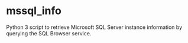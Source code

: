 # mssql_info
Python 3 script to retrieve Microsoft SQL Server instance information by querying the SQL Browser service.
